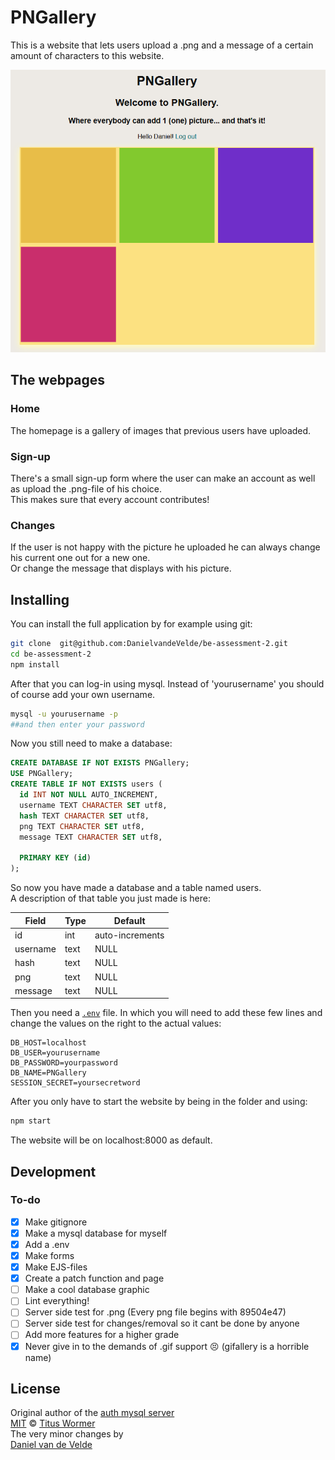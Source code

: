 # PNGallery
This is a website that lets users upload a .png and a message of a certain amount of characters to this website.

![PNGallery][homepage]

## The webpages
### Home
The homepage is a gallery of images that previous users have uploaded.

### Sign-up
There's a small sign-up form where the user can make an account as well as upload the .png-file of his choice.   
This makes sure that every account contributes!

### Changes   
If the user is not happy with the picture he uploaded he can always change his current one out for a new one.   
Or change the message that displays with his picture.

## Installing
You can install the full application by for example using git:
```bash
git clone  git@github.com:DanielvandeVelde/be-assessment-2.git
cd be-assessment-2
npm install
```
After that you can log-in using mysql. Instead of 'yourusername' you should of course add your own username.
```sh
mysql -u yourusername -p
##and then enter your password
```
Now you still need to make a database:
```SQL
CREATE DATABASE IF NOT EXISTS PNGallery;
USE PNGallery;
CREATE TABLE IF NOT EXISTS users (
  id INT NOT NULL AUTO_INCREMENT,
  username TEXT CHARACTER SET utf8,
  hash TEXT CHARACTER SET utf8,
  png TEXT CHARACTER SET utf8,
  message TEXT CHARACTER SET utf8,

  PRIMARY KEY (id)
);
```

So now you have made a database and a table named users.    
A description of that table you just made is here:   

| Field | Type | Default
| --- | --- | ---
| id | int | auto-increments
| username | text | NULL
| hash | text | NULL
| png | text | NULL
| message | text | NULL

Then you need a [`.env`][dotenv] file. In which you will need to add these few lines and change the values on the right to the actual values:  

```text
DB_HOST=localhost
DB_USER=yourusername
DB_PASSWORD=yourpassword
DB_NAME=PNGallery
SESSION_SECRET=yoursecretword
```
After you only have to start the website by being in the folder and using:
```bash
npm start
```
The website will be on localhost:8000 as default.

## Development
### To-do
- [x] Make gitignore
- [x] Make a mysql database for myself
- [x] Add a .env
- [x] Make forms
- [x] Make EJS-files
- [x] Create a patch function and page
- [ ] Make a cool database graphic
- [ ] Lint everything!
- [ ] Server side test for .png (Every png file begins with 89504e47)
- [ ] Server side test for changes/removal so it cant be done by anyone
- [ ] Add more features for a higher grade
- [x] Never give in to the demands of .gif support :persevere: (gifallery is a horrible name)

## License
Original author of the [auth mysql server][original]  
[MIT][] © [Titus Wormer][author]   
The very minor changes by  
[Daniel van de Velde][co-author]  

[homepage]: https://raw.githubusercontent.com/DanielvandeVelde/be-assessment-2/master/Homescreen.png
[dotenv]: https:/www.npmjs.com/package/dotenv
[original]:https://github.com/cmda-be/course-17-18/tree/master/examples/auth-server
[mit]: https://opensource.org/licenses/MIT
[author]: http://wooorm.com
[co-author]: http://DanielvandeVelde.nl

